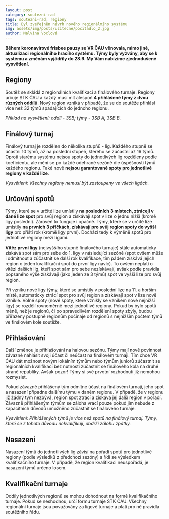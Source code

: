 ```yaml
---
layout: post
category: soutezni-rad
tags: soutezni-rad, regiony
title: Byl zveřejněn návrh nového regionálmího systému
img: assets/img/posts/uzitecne/pocitadlo_2.jpg
author: Malvína Voclová
---
```


**Během koronavirové frisbee pauzy se VR ČAU věnovala, mimo jiné, aktualizaci regionálního hracího systému. Týmy byly vyzvány, aby se k systému a změnám vyjádřily do 28.9. My Vám nabízíme zjednodušené vysvětlení.**

## Regiony

Soutěž se skládá z regionálních kvalifikací a finálového turnaje. Regiony určuje STK ČAU a každý musí mít alespoň **4 přihlášené týmy z dvou různých oddílů**. Nový region vzniká v případě, že se do soutěže přihlásí více než 32 týmů spadajících do jednoho regionu.

*Příklad na vysvětlení: oddíl - 3SB; týmy - 3SB A, 3SB B.*

## Finálový turnaj

Finálový turnaj je rozdělen do několika stupňů - lig. Každého stupně se účastní 10 týmů, až na poslední stupeň, kterého se zúčastní až 16 týmů. Oproti starému systému nejsou spoty do jednotlivých lig rozděleny podle koeficientu, ale mění se po každé odehrané sezóně dle úspěšnosti týmů každého regionu. Také nově **nejsou garantované spoty pro jednotlivé regiony v každé lize**.

*Vysvětlení: Všechny regiony nemusí být zastoupeny ve všech ligách.*

## Určování spotů

Týmy, které se v určité lize umístily **na posledních 3 místech, ztrácejí v dané lize spot** pro svůj region a získávají spot v lize o jednu nižší (kromě ligy poslední). Zároveň to funguje i opačně. Týmy, které se v určité lize umístily **na prvních 3 příčkách, získávají pro svůj region spoty do vyšší ligy** pro příští rok (kromě ligy první). Dochází tedy k výměně spotů pro jednotlivé regiony mezi ligami.

**Vítěz první ligy** (nejvyššího stupně finálového turnaje) stále automaticky získává spot sám pro sebe do 1. ligy v následující sezóně (spot ovšem může i odmítnout a zúčastnit se další rok kvalifikace, tím pádem získává jejich region o jeden kvalifikační spot do první ligy navíc). To ovšem neplatí o vítězi dalších lig, kteří spot sám pro sebe nezískávají, avšak podle pravidla popsaného výše získávají (jako jeden ze 3 týmů) spot ve vyšší lize pro svůj region.

Při vzniku nové ligy týmy, které se umístily v poslední lize na 11. a horším místě, automaticky ztrácí spot pro svůj region a získávají spot v lize nově vzniklé. Volné spoty (nové spoty, které vznikly se vznikem nové nejnižší ligy) se rozdělí rovnoměrně mezi jednotlivé regiony. Pokud by bylo spotů méně, než je regionů, či po spravedlivém rozdělení spoty zbyly, budou přiřazeny postupně regionům počínaje od regionů s nejnižším počtem týmů ve finálovém kole soutěže.

## Přihlašování

Další změnou je přihlašování na halovou sezónu. Týmy mají nově povinnost závazně nahlásit svoji účast či neúčast na finálovém turnaji. Tím chce VR ČAU dát možnost novým lokálním týmům nebo týmům juniorů zúčastnit se regionálních kvalifikací bez nutnosti zúčastnit se finálového kola na druhé straně republiky. Avšak pozor! Týmy si své prvotní rozhodnutí již nemohou rozmyslet. 

Pokud závazně přihlášený tým odmítne účast na finálovém turnaji, jeho spot a nasazení připadne dalšímu týmu v daném regionu. V případě, že v regionu již žádný tým nezbývá, region spot ztrácí a získává jej další region v pořadí. Závazně přihlášeným týmům se záloha vrací pouze pokud jim nebude z kapacitních důvodů umožněno zúčastnit se finálového turnaje.

*Vysvětlení: Přihlášených týmů je více než spotů na finálový turnaj. Týmy, které se z tohoto důvodu nekvalifikují, obdrží zálohu zpátky.*

## Nasazení

Nasazení týmů do jednotlivých lig závisí na pořadí spotů pro jednotlivé regiony (podle výsledků z předchozí sezóny) a řídí se výsledkem kvalifikačního turnaje. V případě, že region kvalifikaci neuspořádá, je nasazení týmů určeno losem.

## Kvalifikační turnaje

Oddíly jednotlivých regionů se mohou dohodnout na formě kvalifikačního turnaje. Pokud se neshodnou, určí formu turnaje STK ČAU. Všechny regionální turnaje jsou považovány za ligové turnaje a platí pro ně pravidla soutěžního řádu.
